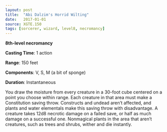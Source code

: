 ```yaml
---
layout: post
title:  "Abi Dalzim's Horrid Wilting"
date:   2017-01-01
source: XGTE.150
tags: [sorcerer, wizard, level8, necromancy]
---
```


**8th-level necromancy**

**Casting Time**: 1 action

**Range**: 150 feet

**Components**: V, S, M (a bit of sponge)

**Duration**: Instantaneous

You draw the moisture from every creature in a 30-foot cube centered on a point you choose within range. Each
creature in that area must make a Constitution saving throw. Constructs and undead aren’t affected, and plants
and water elementals make this saving throw with disadvantage. A creature takes 12d8 necrotic damage on a failed save, or half as much damage on a successful one. Nonmagical plants in the area that aren’t creatures,
such as trees and shrubs, wither and die instantly.
